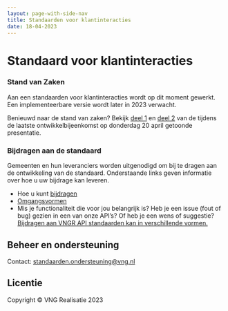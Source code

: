 ```yaml
---
layout: page-with-side-nav
title: Standaarden voor klantinteracties
date: 18-04-2023
---
```


# Standaard voor klantinteracties

### Stand van Zaken

Aan een standaarden voor klantinteracties wordt op dit moment gewerkt. Een implementeerbare versie wordt later in 2023 verwacht.

Benieuwd naar de stand van zaken? Bekijk [deel 1](./assets/project/20230420-toelichting-inzichten-klantinteracties-deel-1.pdf) en [deel 2](./assets/project/20230420-toelichting-inzichten-klantinteracties-deel-2.pdf) van de tijdens de laatste ontwikkelbijeenkomst op donderdag 20 april getoonde presentatie.

### Bijdragen aan de standaard

Gemeenten en hun leveranciers worden uitgenodigd om bij te dragen aan de ontwikkeling van de standaard. Onderstaande links geven informatie over hoe u uw bijdrage kan leveren.
- Hoe u kunt [bijdragen](https://github.com/VNG-Realisatie/Tutorial/blob/master/CONTRIBUTING.md)
- [Omgangsvormen](https://github.com/VNG-Realisatie/Tutorial/blob/master/CODE_OF_CONDUCT.md)
- Mis je functionaliteit die voor jou belangrijk is? Heb je een issue (fout of bug) gezien in een van onze API’s? Of heb je een wens of suggestie? [Bijdragen aan VNGR API standaarden kan in verschillende vormen.](https://vng-realisatie.github.io/API-Kennisbank/docs/hoe-kun-je-bijdragen)

## Beheer en ondersteuning

Contact: [standaarden.ondersteuning@vng.nl](mailto:standaarden.ondersteuning@vng.nl)

## Licentie

Copyright &copy; VNG Realisatie 2023
